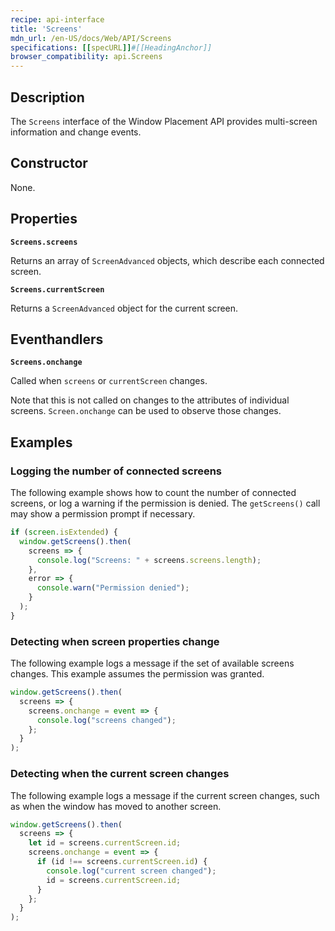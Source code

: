```yaml
---
recipe: api-interface
title: 'Screens'
mdn_url: /en-US/docs/Web/API/Screens
specifications: [[specURL]]#[[HeadingAnchor]]
browser_compatibility: api.Screens
---
```


## Description


The `Screens` interface of the Window Placement API provides multi-screen information and change events.

## Constructor

None.

## Properties

**`Screens.screens`**

Returns an array of `ScreenAdvanced` objects, which describe each connected screen.

**`Screens.currentScreen`**

Returns a `ScreenAdvanced` object for the current screen.

## Eventhandlers

**`Screens.onchange`**

Called when `screens` or `currentScreen` changes.

Note that this is not called on changes to the attributes of individual screens. `Screen.onchange` can be used to observe those changes.

## Examples

### Logging the number of connected screens

The following example shows how to count the number of connected screens,
or log a warning if the permission is denied. The `getScreens()` call
may show a permission prompt if necessary.

```js
if (screen.isExtended) {
  window.getScreens().then(
    screens => {
      console.log("Screens: " + screens.screens.length);
    },
    error => {
      console.warn("Permission denied");
    }
  );
}
```

### Detecting when screen properties change

The following example logs a message if the set of available screens
changes. This example assumes the permission was granted.

```js
window.getScreens().then(
  screens => {
    screens.onchange = event => {
      console.log("screens changed");
    };
  }
);
```

### Detecting when the current screen changes

The following example logs a message if the current screen changes,
such as when the window has moved to another screen.

```js
window.getScreens().then(
  screens => {
    let id = screens.currentScreen.id;
    screens.onchange = event => {
      if (id !== screens.currentScreen.id) {
        console.log("current screen changed");
        id = screens.currentScreen.id;
      }
    };
  }
);
```
